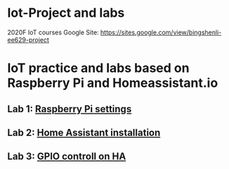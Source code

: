 # Iot-Project and labs
2020F IoT courses
Google Site: https://sites.google.com/view/bingshenli-ee629-project
# IoT practice and labs based on Raspberry Pi and Homeassistant.io
## Lab 1: [Raspberry Pi settings](https://github.com/Gry1995/Iot-Project/tree/master/Lesson01)
## Lab 2: [Home Assistant installation](https://github.com/Gry1995/Iot-Project/blob/master/Lab02/README.md)
## Lab 3: [GPIO controll on HA](https://github.com/Gry1995/Iot-Project/tree/master/Lab03)




